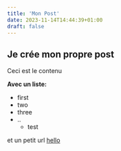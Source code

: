 ```yaml
---
title: 'Mon Post'
date: 2023-11-14T14:44:39+01:00
draft: false
---
```


## Je crée mon propre post

Ceci est le contenu

**Avec un liste:**
- first
- two
- three
- ..
  - test

et un petit url [hello](https://www.google.fr)
